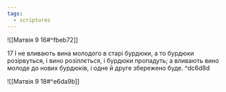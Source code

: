 ```yaml
---
tags:
  - scriptures
---
```


![[Матвія 9 16#^fbeb72]]

17 І не вливають вина молодого в старі бурдюки, а то бурдюки розірвуться, і вино розіллється, і бурдюки пропадуть; а вливають вино молоде до нових бурдюків, і одне й друге збережено буде. ^dc6d8d

![[Матвія 9 18#^e6da9b]]